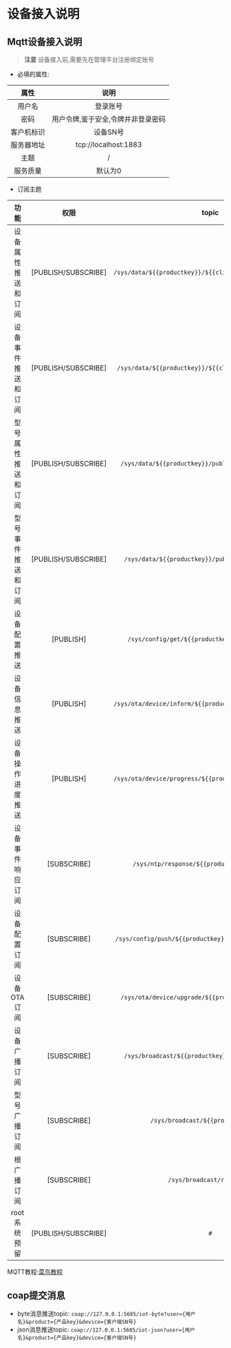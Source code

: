 
# 设备接入说明 

## Mqtt设备接入说明 
> **注意**
设备接入前,需要先在管理平台注册绑定账号 

* 必填的属性: 

|属性|说明|
|:----:|:----:|
|  用户名 | 登录账号 | 
| 密码 | 用户令牌,鉴于安全,令牌并非登录密码 |
| 客户机标识 | 设备SN号 | 
| 服务器地址 | tcp://localhost:1883 |
| 主题 | / | 
| 服务质量 | 默认为0 | 

* 订阅主题  

| 功能 | 权限 | topic |
|:---:|:---:|:---:|
| 设备属性推送和订阅  | [PUBLISH/SUBSCRIBE]  | `/sys/data/${{productkey}}/${{clientid}}/things/properts`     |
| 设备事件推送和订阅  | [PUBLISH/SUBSCRIBE]  | `/sys/data/${{productkey}}/${{clientid}}/things/events`       |
| 型号属性推送和订阅  | [PUBLISH/SUBSCRIBE]  | `/sys/data/${{productkey}}/public/things/properts/# `         |
| 型号事件推送和订阅  | [PUBLISH/SUBSCRIBE]  | `/sys/data/${{productkey}}/public/things/events/# `           | 
| 设备配置推送   | [PUBLISH]	        | `/sys/config/get/${{productkey}}/${{clientid}}  `             |
| 设备信息推送   | [PUBLISH]	        | `/sys/ota/device/inform/${{productkey}}/${{clientid}}   `     |
| 设备操作进度推送   | [PUBLISH]	    | `/sys/ota/device/progress/${{productkey}}/${{clientid}}   `   | 
| 设备事件响应订阅  | [SUBSCRIBE]	    | `/sys/ntp/response/${{productkey}}</topic>   `                |
| 设备配置订阅    | [SUBSCRIBE]	        | `/sys/config/push/${{productkey}}/${{clientid}}</topic>`      |
| 设备OTA订阅    | [SUBSCRIBE]	        | `/sys/ota/device/upgrade/${{productkey}}</topic>    `         | 
| 设备广播订阅   | [SUBSCRIBE]	        | `/sys/broadcast/${{productkey}}/${{clientid}}     `           |
| 型号广播订阅   | [SUBSCRIBE]	        | `/sys/broadcast/${{productkey}}    `                          |
| 根广播订阅   | [SUBSCRIBE]	        | `/sys/broadcast/root     `                                    |
| root系统预留	| [PUBLISH/SUBSCRIBE]   | `#` |

MQTT教程:[菜鸟教程](https://www.runoob.com/w3cnote/mqtt-intro.html)

## coap提交消息 

* byte消息推送topic: 
`coap://127.0.0.1:5685/iot-byte?user={用户名}&product={产品key}&device={客户端SN号} `
* json消息推送topic: 
`coap://127.0.0.1:5685/iot-json?user={用户名}&product={产品key}&device={客户端SN号} `